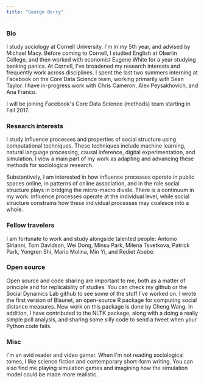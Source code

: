 ```yaml
---
title: "George Berry"
---
```


### Bio

I study sociology at Cornell University. I'm in my 5th year, and advised by Michael Macy. Before coming to Cornell, I studied English at Oberlin College, and then worked with economist Eugene White for a year studying banking panics. At Cornell, I've broadened my research interests and frequently work across disciplines. I spent the last two summers interning at Facebook on the Core Data Science team, working primarily with Sean Taylor. I have in-progress work with Chris Cameron, Alex Peysakhovich, and Ana Franco.

I will be joining Facebook's Core Data Science (methods) team starting in Fall 2017.

### Research interests

I study influence processes and properties of social structure using computational techniques. These techniques include machine learning, natural language processing, causal inference, digital experimentation, and simulation. I view a main part of my work as adapting and advancing these methods for sociological research.

Substantively, I am interested in how influence processes operate in public spaces online, in patterns of online association, and in the role social structure plays in bridging the micro-macro divide. There is a continuum in my work: influence processes operate at the individual level, while social structure constrains how these individual processes may coalesce into a whole.

### Fellow travelers

I am fortunate to work and study alongside talented people: Antonio Sirianni, Tom Davidson, Wei Dong, Minsu Park, Milena Tsvetkova, Patrick Park, Yongren Shi, Mario Molina, Min Yi, and Rediet Abebe.

### Open source

Open source and code sharing are important to me, both as a matter of principle and for replicability of studies. You can check my github or the Social Dynamics Lab github to see some of the stuff I've worked on. I wrote the first version of Blaunet, an open-source R package for computing social distance measures. New work on this package is done by Cheng Wang. In addition, I have contributed to the NLTK package, along with a doing a really simple poll analysis, and sharing some silly code to send a tweet when your Python code fails.

### Misc

I'm an avid reader and video gamer. When I'm not reading sociological tomes, I like science fiction and contemporary short-form writing. You can also find me playing simulation games and imagining how the simulation model could be made more realistic.
